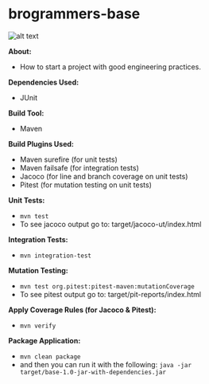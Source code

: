 # brogrammers-base

![alt text](https://am22.akamaized.net/tms/cnt/uploads/2014/12/94db027dfe61ac0d4d2b222b41806159512d8f6ce8d54dc090c20827d1c55b39.jpg)



**About:**
- How to start a project with good engineering practices.

**Dependencies Used:**
- JUnit

**Build Tool:**
- Maven

**Build Plugins Used:**
- Maven surefire (for unit tests)
- Maven failsafe (for integration tests)
- Jacoco (for line and branch coverage on unit tests)
- Pitest (for mutation testing on unit tests)

**Unit Tests:**
- <code>mvn test</code>
- To see jacoco output go to: target/jacoco-ut/index.html

**Integration Tests:**
- <code>mvn integration-test</code>

**Mutation Testing:**
- <code>mvn test org.pitest:pitest-maven:mutationCoverage</code>
- To see pitest output go to: target/pit-reports/index.html

**Apply Coverage Rules (for Jacoco & Pitest):**
- <code>mvn verify</code>

**Package Application:**
- <code>mvn clean package</code>
- and then you can run it with the following: <code>java -jar target/base-1.0-jar-with-dependencies.jar</code>